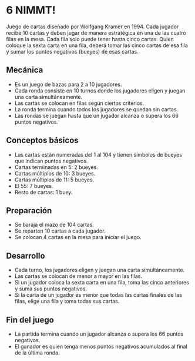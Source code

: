 6 NIMMT!
==========

Juego de cartas diseñado por Wolfgang Kramer en 1994. Cada jugador recibe 10 cartas y deben jugar de manera estratégica en una de las cuatro filas en la 
mesa. Cada fila solo puede tener hasta cinco cartas. Quien coloque la sexta carta en una fila, deberá tomar las cinco cartas de esa fila y sumar los puntos negativos (bueyes) de 
esas cartas.

## Mecánica

* Es un juego de bazas para 2 a 10 jugadores.
* Cada ronda consiste en 10 turnos donde los jugadores eligen y juegan una carta simultáneamente.
* Las cartas se colocan en filas según ciertos criterios.
* La ronda termina cuando todos los jugadores se quedan sin cartas.
* Las rondas se juegan hasta que un jugador alcanza o supera los 66 puntos negativos.

## Conceptos básicos

* Las cartas están numeradas del 1 al 104 y tienen símbolos de bueyes que indican puntos negativos.
* Cartas terminadas en 5: 2 bueyes.
* Cartas múltiplos de 10: 3 bueyes.
* Cartas múltiplos de 11: 5 bueyes.
* El 55: 7 bueyes.
* Resto de cartas: 1 buey.

## Preparación

* Se baraja el mazo de 104 cartas.
* Se reparten 10 cartas a cada jugador.
* Se colocan 4 cartas en la mesa para iniciar el juego.

## Desarrollo

* Cada turno, los jugadores eligen y juegan una carta simultáneamente.
* Las cartas se colocan de menor a mayor en las filas.
* Si un jugador coloca la sexta carta en una fila, toma las cinco anteriores y suma sus puntos negativos.
* Si la carta de un jugador es menor que todas las cartas finales de las filas, elige una fila y toma todas sus cartas.

## Fin del juego

* La partida termina cuando un jugador alcanza o supera los 66 puntos negativos.
* El ganador es quien tenga menos puntos negativos acumulados al final de la última ronda.

